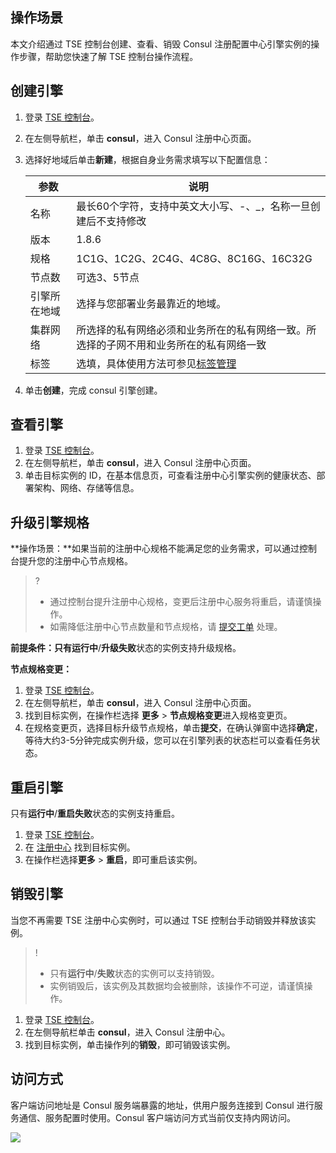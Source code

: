 ## 操作场景

本文介绍通过 TSE 控制台创建、查看、销毁 Consul 注册配置中心引擎实例的操作步骤，帮助您快速了解 TSE 控制台操作流程。

## 创建引擎

1. 登录 [TSE 控制台](https://console.cloud.tencent.com/tse)。

2. 在左侧导航栏，单击 **consul**，进入 Consul 注册中心页面。

3. 选择好地域后单击**新建**，根据自身业务需求填写以下配置信息：

   <table>
   <thead>
   <tr>
   <th>参数</th>
   <th>说明</th>
   </tr>
   </thead>
   <tbody><tr>
   <td>名称</td>
   <td>最长60个字符，支持中英文大小写、-、_，名称一旦创建后不支持修改</td>
   </tr>
   <tr>
   <td>版本</td>
   <td>1.8.6</td>
   </tr>
   <tr>
   <td>规格</td>
   <td>1C1G、1C2G、2C4G、4C8G、8C16G、16C32G</td>
   </tr>
   <tr>
   <td>节点数</td>
   <td>可选3、5节点</li></ul></td>
   </tr>
   <tr>
   <td>引擎所在地域</td>
   <td>选择与您部署业务最靠近的地域。</li></ul></td>
   </tr>
   <tr>
   <td>集群网络</td>
   <td>所选择的私有网络必须和业务所在的私有网络一致。所选择的子网不用和业务所在的私有网络一致</td>
   </tr>
   <tr>
   <td>标签</td>
   <td>选填，具体使用方法可参见<a href="https://cloud.tencent.com/document/product/1364/74387">标签管理</a></td>
   </tr>
   </tbody></table>

4. 单击**创建**，完成 consul 引擎创建。

   

## 查看引擎

1. 登录 [TSE 控制台](https://console.cloud.tencent.com/tse)。
2. 在左侧导航栏，单击 **consul**，进入 Consul 注册中心页面。
3. 单击目标实例的 ID，在基本信息页，可查看注册中心引擎实例的健康状态、部署架构、网络、存储等信息。






## 升级引擎规格

**操作场景：**如果当前的注册中心规格不能满足您的业务需求，可以通过控制台提升您的注册中心节点规格。

> ?
>
> - 通过控制台提升注册中心规格，变更后注册中心服务将重启，请谨慎操作。
> - 如需降低注册中心节点数量和节点规格，请 [提交工单](https://console.cloud.tencent.com/workorder/category) 处理。

**前提条件：**只有**运行中**/**升级失败**状态的实例支持升级规格。

**节点规格变更：**

1. 登录 [TSE 控制台](https://console.cloud.tencent.com/tse)。
2. 在左侧导航栏，单击 **consul**，进入 Consul 注册中心页面。
3. 找到目标实例，在操作栏选择 **更多** > **节点规格变更**进入规格变更页。
4. 在规格变更页，选择目标升级节点规格，单击**提交**，在确认弹窗中选择**确定**，等待大约3-5分钟完成实例升级，您可以在引擎列表的状态栏可以查看任务状态。



## 重启引擎

只有**运行中**/**重启失败**状态的实例支持重启。

1. 登录 [TSE 控制台](https://console.cloud.tencent.com/tse)。
2. 在 [注册中心](https://console.cloud.tencent.com/tse) 找到目标实例。
3. 在操作栏选择**更多** > **重启**，即可重启该实例。



## 销毁引擎

当您不再需要 TSE 注册中心实例时，可以通过 TSE 控制台手动销毁并释放该实例。

>!
>
>- 只有**运行中**/**失败**状态的实例可以支持销毁。
>- 实例销毁后，该实例及其数据均会被删除，该操作不可逆，请谨慎操作。

1. 登录 [TSE 控制台](https://console.cloud.tencent.com/tse)。
2. 在左侧导航栏单击 **consul**，进入 Consul 注册中心。
3. 找到目标实例，单击操作列的**销毁**，即可销毁该实例。



## 访问方式

客户端访问地址是 Consul 服务端暴露的地址，供用户服务连接到 Consul 进行服务通信、服务配置时使用。Consul 客户端访问方式当前仅支持内网访问。

![](https://qcloudimg.tencent-cloud.cn/raw/5b4d3162deccca9e499c8d79c287b33c.png)
